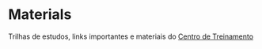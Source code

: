 # Materials

Trilhas de estudos, links importantes e materiais do [Centro de Treinamento](https://github.com/training-center)
